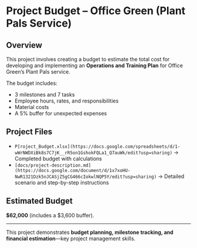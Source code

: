 # Project Budget – Office Green (Plant Pals Service)

## Overview
This project involves creating a budget to estimate the total cost for developing and implementing an **Operations and Training Plan** for Office Green’s Plant Pals service.  

The budget includes:
- 3 milestones and 7 tasks  
- Employee hours, rates, and responsibilities  
- Material costs  
- A 5% buffer for unexpected expenses  

## Project Files
- `P[roject_Budget.xlsx](https://docs.google.com/spreadsheets/d/1-wWrNWDXiBk8s7C7jK__rR5on1GshokFQLa1_Q7auWk/edit?usp=sharing)` → Completed budget with calculations
- `[docs/project-description.md](https://docs.google.com/document/d/1x7xoHU-NwR1321Dzk5nJCASjZ5gCG466cIokwlNQP5Y/edit?usp=sharing)` → Detailed scenario and step-by-step instructions  

## Estimated Budget
**$62,000** (includes a $3,600 buffer).  

---
This project demonstrates **budget planning, milestone tracking, and financial estimation**—key project management skills.
